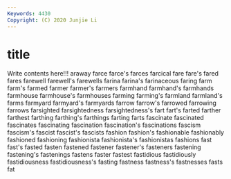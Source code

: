 ```yaml
---
Keywords: 4430
Copyright: (C) 2020 Junjie Li
---
```


# title

Write contents here!!!
araway 
farce 
farce's 
farces 
farcical 
fare 
fare's 
fared 
fares
farewell 
farewell's 
farewells 
farina 
farina's 
farinaceous 
faring 
farm 
farm's 
farmed
farmer 
farmer's 
farmers 
farmhand 
farmhand's 
farmhands 
farmhouse 
farmhouse's 
farmhouses 
farming
farming's 
farmland 
farmland's 
farms 
farmyard 
farmyard's 
farmyards 
farrow 
farrow's 
farrowed
farrowing 
farrows 
farsighted 
farsightedness 
farsightedness's 
fart 
fart's 
farted 
farther 
farthest
farthing 
farthing's 
farthings 
farting 
farts 
fascinate 
fascinated 
fascinates 
fascinating 
fascination
fascination's 
fascinations 
fascism 
fascism's 
fascist 
fascist's 
fascists 
fashion 
fashion's 
fashionable
fashionably 
fashioned 
fashioning 
fashionista 
fashionista's 
fashionistas 
fashions 
fast 
fast's 
fasted
fasten 
fastened 
fastener 
fastener's 
fasteners 
fastening 
fastening's 
fastenings 
fastens 
faster
fastest 
fastidious 
fastidiously 
fastidiousness 
fastidiousness's 
fasting 
fastness 
fastness's 
fastnesses 
fasts
fat 
